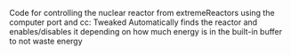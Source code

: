 Code for controlling the nuclear reactor from extremeReactors using the computer port and cc: Tweaked
Automatically finds the reactor and enables/disables it depending on how much energy is in the built-in buffer to not waste energy